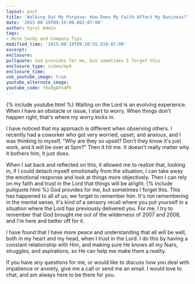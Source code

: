 ```yaml
---
layout: post
title: 'Walking Out My Purpose: How Does My Faith Affect My Business?'
date: '2015-08-19T09:19:00.002-07:00'
author: Vyral Admin
tags:
- More Sandy and Company Tips
modified_time: '2015-08-19T09:20:55.819-07:00'
excerpt:
enclosure:
pullquote: God provides for me, but sometimes I forget this.
enclosure_type: video/mp4
enclosure_time:
use_youtube_image: true
youtube_alternate_image:
youtube_code: f6x0gAFn4Pk
---
```

{% include youtube.html %}
Waiting on the Lord is an evolving experience. When I have an obstacle or issue, I start to worry. When things don't happen right, that's where my worry kicks in.

I have noticed that my approach is different when observing others. I recently had a coworker who got very worried, upset, and anxious, and I was thinking to myself, "Why are they so upset? Don't they know it's just work, and it will be over at 5pm?" Then it hit me. It doesn't really matter why it bothers him, it just does.

When I sat back and reflected on this, it allowed me to realize that, looking in, if I could detach myself emotionally from the situation, I can take away the emotional response and look at things more objectively. Then I can rely on my faith and trust in the Lord that things will be alright.
{% include pullquote.html %}
God provides for me, but sometimes I forget this. This has happened to all of us; we forget to remember him. It's not remembering in the mental sense, it's kind of a sensory recall where you put yourself in a situation where the Lord has previously delivered you. For me, I try to remember that God brought me out of the wilderness of 2007 and 2008, and I'm here and better off for it.

I have found that I have more peace and understanding that all will be well, both in my heart and my head, when I trust in the Lord. I do this by having a constant relationship with Him, and making sure He knows all my fears, struggles, and aspirations, so He can help me make them a reality.

If you have any questions for me, or would like to discuss how you deal with impatience or anxiety, give me a call or send me an email. I would love to chat, and am always here to be there for you.
